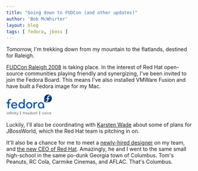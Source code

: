 ```yaml
---
title: "Going down to FUDCon (and other updates)"
author: 'Bob McWhirter'
layout: blog
tags: [ fedora, jboss ]
---
```

Tomorrow, I'm trekking down from my mountain to the flatlands, destined for Raleigh.

<a href="http://barcamp.org/FUDConRaleigh2008" title="FUDCon Raleigh 2008">FUDCon Raleigh 2008</a> is taking place. In the interest of Red Hat open-source communities playing friendly and synergizing, I've been invited to join the Fedora Board.  This means I've also installed VMWare Fusion and have built a Fedora image for my Mac.

<a href="http://barcamp.org/FUDConRaleigh2008" title="FUDCon Raleigh 2008">
  <img src="/blog/assets/fedora-logo.png" height="55" width="122"/>
</a>

Luckily, I'll also be coordinating with <a href="http://www.iquaid.org/" title="Karsten's blog">Karsten Wade</a> about some of plans for JBossWorld, which the Red Hat team is pitching in on.

It'll also be a chance for me to meet a <a href="http://cheyenneweaver.com/" title="Cheyenne's site">newly-hired designer</a> on my team, and <a href="http://opensourcepbx.tmcnet.com/topics/open-source/articles/17170-open-source-software-company-red-hat-appoints-new.htm" title="Our Fearless Leader">the new CEO of Red Hat</a>.  Amazingly, he and I went to the same small high-school in the same po-dunk Georgia town of Columbus.   Tom's Peanuts, RC Cola, Carmike Cinemas, and AFLAC.  That's Columbus.
